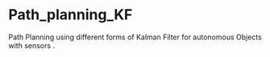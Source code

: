 # Path_planning_KF
Path Planning using different forms of Kalman Filter for autonomous Objects with sensors ​.

